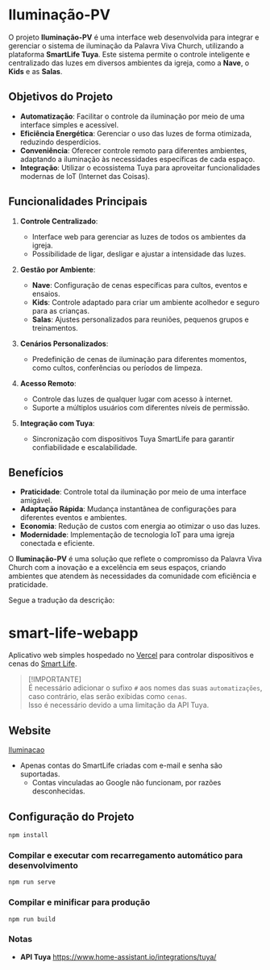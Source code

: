 # Iluminação-PV

O projeto **Iluminação-PV** é uma interface web desenvolvida para integrar e gerenciar o sistema de iluminação da Palavra Viva Church, utilizando a plataforma **SmartLife Tuya**. Este sistema permite o controle inteligente e centralizado das luzes em diversos ambientes da igreja, como a **Nave**, o **Kids** e as **Salas**.  

## Objetivos do Projeto

- **Automatização**: Facilitar o controle da iluminação por meio de uma interface simples e acessível.  
- **Eficiência Energética**: Gerenciar o uso das luzes de forma otimizada, reduzindo desperdícios.  
- **Conveniência**: Oferecer controle remoto para diferentes ambientes, adaptando a iluminação às necessidades específicas de cada espaço.  
- **Integração**: Utilizar o ecossistema Tuya para aproveitar funcionalidades modernas de IoT (Internet das Coisas).  

## Funcionalidades Principais

1. **Controle Centralizado**:  
   - Interface web para gerenciar as luzes de todos os ambientes da igreja.  
   - Possibilidade de ligar, desligar e ajustar a intensidade das luzes.  

2. **Gestão por Ambiente**:  
   - **Nave**: Configuração de cenas específicas para cultos, eventos e ensaios.  
   - **Kids**: Controle adaptado para criar um ambiente acolhedor e seguro para as crianças.  
   - **Salas**: Ajustes personalizados para reuniões, pequenos grupos e treinamentos.  

3. **Cenários Personalizados**:  
   - Predefinição de cenas de iluminação para diferentes momentos, como cultos, conferências ou períodos de limpeza.  

4. **Acesso Remoto**:  
   - Controle das luzes de qualquer lugar com acesso à internet.  
   - Suporte a múltiplos usuários com diferentes níveis de permissão.  

5. **Integração com Tuya**:  
   - Sincronização com dispositivos Tuya SmartLife para garantir confiabilidade e escalabilidade.  

## Benefícios

- **Praticidade**: Controle total da iluminação por meio de uma interface amigável.  
- **Adaptação Rápida**: Mudança instantânea de configurações para diferentes eventos e ambientes.  
- **Economia**: Redução de custos com energia ao otimizar o uso das luzes.  
- **Modernidade**: Implementação de tecnologia IoT para uma igreja conectada e eficiente.  

O **Iluminação-PV** é uma solução que reflete o compromisso da Palavra Viva Church com a inovação e a excelência em seus espaços, criando ambientes que atendem às necessidades da comunidade com eficiência e praticidade.  

Segue a tradução da descrição:

# smart-life-webapp

Aplicativo web simples hospedado no [Vercel](https://vercel.com/) para controlar dispositivos e cenas do [Smart Life](https://www.ismartlife.me/).

> [!IMPORTANTE]  
> É necessário adicionar o sufixo `#` aos nomes das suas `automatizações`, caso contrário, elas serão exibidas como `cenas`.  
> Isso é necessário devido a uma limitação da API Tuya.  

## Website  
[Iluminacao](https://iluminacao.palavravivachurch.org)

* Apenas contas do SmartLife criadas com e-mail e senha são suportadas.  
  * Contas vinculadas ao Google não funcionam, por razões desconhecidas.  

## Configuração do Projeto
```
npm install
```

### Compilar e executar com recarregamento automático para desenvolvimento
```
npm run serve
```

### Compilar e minificar para produção
```
npm run build
```

### Notas
* **API Tuya** https://www.home-assistant.io/integrations/tuya/  

